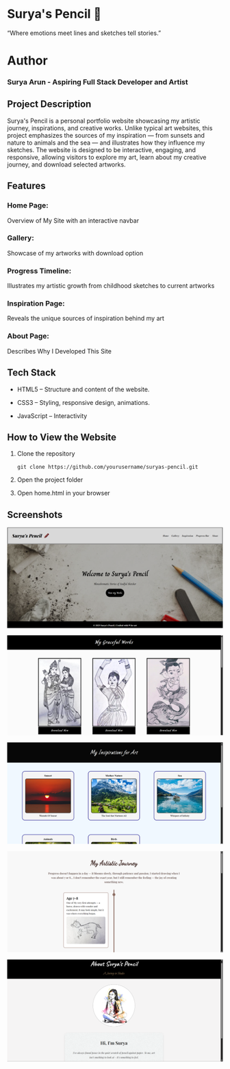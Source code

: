 # Surya's Pencil 🎨
   “Where emotions meet lines and sketches tell stories.”

   
# Author
  ### Surya Arun - Aspiring Full Stack Developer and Artist



## Project Description

Surya's Pencil is a personal portfolio website showcasing my artistic journey, inspirations, and creative works. Unlike typical art websites, this project emphasizes the sources of my inspiration — from sunsets and nature to animals and the sea — and illustrates how they influence my sketches.
The website is designed to be interactive, engaging, and responsive, allowing visitors to explore my art, learn about my creative journey, and download selected artworks.


## Features

### Home Page: 
   Overview of My Site with an interactive navbar

### Gallery: 
   Showcase of my artworks with download option

### Progress Timeline: 
   Illustrates my artistic growth from childhood sketches to current artworks

### Inspiration Page: 
   Reveals the unique sources of inspiration behind my art

### About Page: 
   Describes Why I Developed This Site


## Tech Stack

- HTML5 – Structure and content of the website.

- CSS3 – Styling, responsive design, animations.

- JavaScript – Interactivity 


## How to View the Website

1. Clone the repository

       git clone https://github.com/yourusername/suryas-pencil.git

2. Open the project folder

3. Open home.html in your browser


## Screenshots

![Home](/static/sc/home.png)

![Gallery](/static/sc/gallery.png)

![Inspiration](/static/sc/insp.png)

![Progress](/static/sc/progress.png)

![About](/static/sc/about.png)
